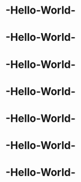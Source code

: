 # -Hello-World-
# -Hello-World-
# -Hello-World-
# -Hello-World-
# -Hello-World-
# -Hello-World-
# -Hello-World-
